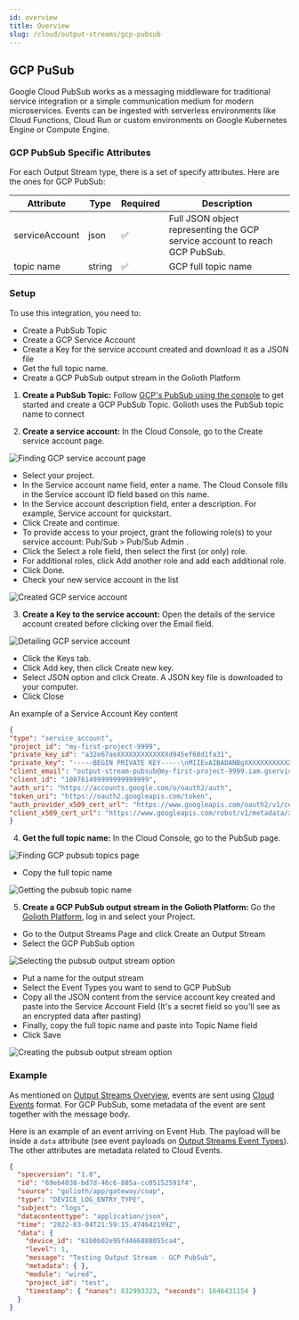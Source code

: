 ```yaml
---
id: overview
title: Overview
slug: /cloud/output-streams/gcp-pubsub
---
```


## GCP PuSub

Google Cloud PubSub works as a messaging middleware for traditional service integration or a simple communication medium for modern microservices. Events can be ingested with serverless environments like Cloud Functions, Cloud Run or custom environments on Google Kubernetes Engine or Compute Engine.

### GCP PubSub Specific Attributes

For each Output Stream type, there is a set of specify attributes. Here are the ones for GCP PubSub:

| Attribute        | Type   | Required | Description                                                                                                                                                                                    |
| ---------------- | ------ | -------- | ---------------------------------------------------------------------------------------------------------------------------------------------------------------------------------------------- |
| serviceAccount | json | ✅       | Full JSON object representing the GCP service account to reach GCP PubSub. |
| topic name | string | ✅       | GCP full topic name |

### Setup

To use this integration, you need to:
  - Create a PubSub Topic
  - Create a GCP Service Account
  - Create a Key for the service account created and download it as a JSON file
  - Get the full topic name.
  - Create a GCP PubSub output stream in the Golioth Platform

1. **Create a PubSub Topic:** Follow [GCP's PubSub using the console](https://cloud.google.com/pubsub/docs/create-topic-console) to get started and create a GCP PubSub Topic. Golioth uses the PubSub topic name to connect

  

2. **Create a service account:** In the Cloud Console, go to the Create service account page.

  ![Finding GCP service account page](./assets/gcp-iam-create-service-acc.png)

  - Select your project.
  - In the Service account name field, enter a name. The Cloud Console fills in the Service account ID field based on this name.
  - In the Service account description field, enter a description. For example, Service account for quickstart.
  - Click Create and continue.
  - To provide access to your project, grant the following role(s) to your service account: Pub/Sub > Pub/Sub Admin .
  - Click the Select a role field, then select the first (or only) role.
  - For additional roles, click Add another role and add each additional role.
  - Click Done.
  - Check your new service account in the list

  ![Created GCP service account](./assets/gcp-created-service-acc.png)

3. **Create a Key to the service account:** Open the details of the service account created before clicking over the Email field.

  ![Detailing GCP service account](./assets/gcp-detailing-service-acc.png)

  - Click the Keys tab.
  - Click Add key, then click Create new key.
  - Select JSON option and click Create. A JSON key file is downloaded to your computer.
  - Click Close

  An example of a Service Account Key content
  ```json
  {
  "type": "service_account",
  "project_id": "my-first-project-9999",
  "private_key_id": "a32e67aeXXXXXXXXXXXXXd945ef60d1fa31",
  "private_key": "-----BEGIN PRIVATE KEY-----\nMIIEvAIBADANBgXXXXXXXXXXXXXXXXXXxDpQQ==\n-----END PRIVATE KEY-----\n",
  "client_email": "output-stream-pubsub@my-first-project-9999.iam.gserviceaccount.com",
  "client_id": "108761499999999999999",
  "auth_uri": "https://accounts.google.com/o/oauth2/auth",
  "token_uri": "https://oauth2.googleapis.com/token",
  "auth_provider_x509_cert_url": "https://www.googleapis.com/oauth2/v1/certs",
  "client_x509_cert_url": "https://www.googleapis.com/robot/v1/metadata/x509/output-stream-pubsub%40my-first-project-9999.iam.gserviceaccount.com"
}
  ```

4. **Get the full topic name:** In the Cloud Console, go to the PubSub page.

  ![Finding GCP pubsub topics page](./assets/gcp-pubsub-topics.png)

  - Copy the full topic name

  ![Getting the pubsub topic name](./assets/gcp-pubsub-topic-name.png)

5. **Create a GCP PubSub output stream in the Golioth Platform:** Go the [Golioth Platform](https://console.golioth.io), log in and select your Project.

  - Go to the Output Streams Page and click Create an Output Stream
  - Select the GCP PubSub option

  ![Selecting the pubsub output stream option](./assets/golioth-gcp-output-stream.png)

  - Put a name for the output stream
  - Select the Event Types you want to send to GCP PubSub
  - Copy all the JSON content from the service account key created and paste into the Service Account Field (It's a secret field so you'll see as an encrypted data after pasting)
  - Finally, copy the full topic name and paste into Topic Name field
  - Click Save

  ![Creating the pubsub output stream option](./assets/golioth-creating-pubsub-output-stream.png)


### Example

As mentioned on [Output Streams Overview](/cloud/output-streams), events are sent using [Cloud Events](https://cloudevents.io) format. For GCP PubSub, some metadata of the event are sent together with the message body.

Here is an example of an event arriving on Event Hub. The payload will be inside a `data` attribute (see event payloads on [Output Streams Event Types](/cloud/output-streams/event-types/events)). The other attributes are metadata related to Cloud Events.

```json
{
  "specversion": "1.0",
  "id": "69eb4038-bd7d-46c6-885a-cc05152591f4",
  "source": "golioth/app/gateway/coap",
  "type": "DEVICE_LOG_ENTRY_TYPE",
  "subject": "logs",
  "datacontenttype": "application/json",
  "time": "2022-03-04T21:59:15.474642199Z",
  "data": {
    "device_id": "61b0b02e95fd466888055ca4",
    "level": 1,
    "message": "Testing Output Stream - GCP PubSub",
    "metadata": { },
    "module": "wired",
    "project_id": "test",
    "timestamp": { "nanos": 832993323, "seconds": 1646431154 }
  }
}
```
